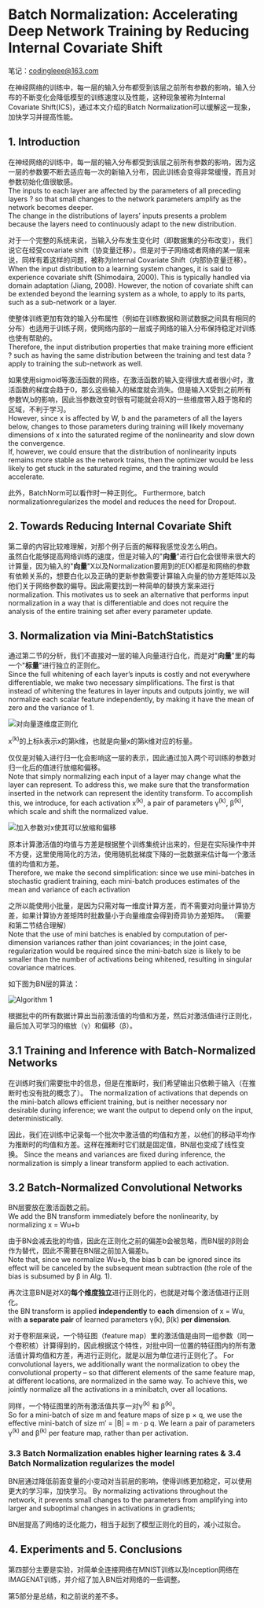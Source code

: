 # Batch Normalization: Accelerating Deep Network Training by Reducing Internal Covariate Shift

笔记：codingleee@163.com

在神经网络的训练中，每一层的输入分布都受到该层之前所有参数的影响，输入分布的不断变化会降低模型的训练速度以及性能，这种现象被称为Internal Covariate
Shift(ICS)，通过本文介绍的Batch Normalization可以缓解这一现象，加快学习并提高性能。

## 1. Introduction
在神经网络的训练中，每一层的输入分布都受到该层之前所有参数的影响，因为这一层的参数要不断去适应每一次的新输入分布，因此训练会变得非常缓慢，而且对参数初始化值很敏感。  
The inputs to each layer are affected by the parameters of all preceding layers ? so that small changes to the network parameters amplify as the network becomes deeper.  
The change in the distributions of layers’ inputs presents a problem because the layers need to continuously adapt to the new distribution.

对于一个完整的系统来说，当输入分布发生变化时（即数据集的分布改变），我们说它在经受covariate shift（协变量迁移）。但是对于子网络或者网络的某一层来说，同样有着这样的问题，被称为Internal Covariate Shift（内部协变量迁移）。  
When the input distribution to a learning system changes, it is said to experience covariate shift (Shimodaira, 2000). This is typically handled via domain adaptation (Jiang, 2008). However, the notion of covariate shift can be extended beyond the learning system as a whole, to apply to its parts, such as a sub-network or a layer.

使整体训练更加有效的输入分布属性（例如在训练数据和测试数据之间具有相同的分布）也适用于训练子网，使网络内部的一层或子网络的输入分布保持稳定对训练也使有帮助的。  
Therefore, the input distribution properties that make training more efficient ? such as having the same distribution between the training and test data ? apply to training the sub-network as well.

如果使用sigmoid等激活函数的网络，在激活函数的输入变得很大或者很小时，激活函数的梯度会趋于0，那么这些输入的梯度就会消失。但是输入X受到之前所有参数W,b的影响，因此当参数改变时很有可能就会将X的一些维度带入趋于饱和的区域，不利于学习。  
However, since x is affected by W, b and the parameters of all the layers below, changes to those parameters during training will likely movemany dimensions of x into the saturated regime of the nonlinearity and slow down the convergence.  
If, however, we could ensure that the distribution of nonlinearity inputs remains more stable as the network trains, then the optimizer would be less likely to get stuck in the saturated regime, and the training would accelerate.

此外，BatchNorm可以看作时一种正则化。
Furthermore, batch normalizationregularizes the model and reduces the need for
Dropout.

## 2. Towards Reducing Internal Covariate Shift
第二章的内容比较难理解，对那个例子后面的解释我感觉没怎么明白。  
虽然白化能够提高网络训练的速度，但是对输入的"<b>向量</b>"进行白化会很带来很大的计算量，因为输入的"<b>向量</b>"X以及Normalization要用到的E(X)都是和网络的参数有依赖关系的，想要白化以及正确的更新参数需要计算输入向量的协方差矩阵以及他们关于网络参数的偏导。因此需要找到一种简单的替换方案来进行normalization.
This motivates us to seek an alternative that performs input normalization in a way that is differentiable and does not require the analysis of the entire training set after every parameter update.

## 3. Normalization via Mini-BatchStatistics
通过第二节的分析，我们不直接对一层的输入向量进行白化，而是对"<b>向量</b>"里的每一个"<b>标量</b>"进行独立的正则化。  
Since the full whitening of each layer’s inputs is costly and not everywhere differentiable, we make two necessary simplifications. The first is that instead of whitening the features in layer inputs and outputs jointly, we will normalize each scalar feature independently, by making it have the mean of zero and the variance of 1.

![对向量逐维度正则化](./fig1.png)

x<sup>(k)</sup>的上标k表示x的第k维，也就是向量x的第k维对应的标量。

仅仅是对输入进行归一化会影响这一层的表示，因此通过加入两个可训练的参数对归一化后的值进行放缩和偏移。  
Note that simply normalizing each input of a layer may change what the layer can represent.
To address this, we make sure that the transformation inserted in the network can represent the identity transform. To accomplish this, we introduce, for each activation x<sup>(k)</sup>, a pair of parameters γ<sup>(k)</sup>, β<sup>(k)</sup>, which scale and shift the normalized value.

![加入参数对x使其可以放缩和偏移](./fig2.png)

原本计算激活值的均值与方差是根据整个训练集统计出来的，但是在实际操作中并不方便，这里使用简化的方法，使用随机批梯度下降的一批数据来估计每一个激活值的均值和方差。  
Therefore, we make the second simplification: since we use mini-batches in stochastic gradient training, each mini-batch produces estimates of the mean and variance of each activation

之所以能使用小批量，是因为只需对每一维度计算方差，而不需要对向量计算协方差，如果计算协方差矩阵时批数量小于向量维度会得到奇异协方差矩阵。 （需要和第二节结合理解）   
Note that the use of mini batches is enabled by computation of per-dimension variances rather than joint covariances; in the joint case, regularization would be required since the mini-batch size is likely to be smaller than the number of activations being whitened, resulting in singular covariance matrices.

如下图为BN层的算法：

![Algorithm 1](./fig3.png)

根据批中的所有数据计算出当前激活值的均值和方差，然后对激活值进行正则化，最后加入可学习的缩放（γ）和偏移（β）。

## 3.1 Training and Inference with Batch-Normalized Networks
在训练时我们需要批中的信息，但是在推断时，我们希望输出只依赖于输入（在推断时也没有批的概念了）。
The normalization of activations that depends on the mini-batch allows efficient training, but is neither necessary nor desirable during inference; we want the output to depend only on the input, deterministically.

因此，我们在训练中记录每一个批次中激活值的均值和方差，以他们的移动平均作为推断时的均值和方差。这样在推断时它们就是固定值，BN层也变成了线性变换。
Since the means and variances are fixed during inference, the normalization is simply a linear transform applied to each activation.

## 3.2 Batch-Normalized Convolutional Networks
BN层要放在激活函数之前。  
We add the BN transform immediately before the nonlinearity, by normalizing x = Wu+b

由于BN会减去批的均值，因此在正则化之前的偏差b会被忽略，而BN层的β则会作为替代，因此不需要在BN层之前加入偏差b。  
Note that, since we normalize Wu+b, the bias b can be ignored since its effect will be canceled by the subsequent mean subtraction (the role of the bias is subsumed by β in Alg. 1).

再次注意BN是对X的<b>每个维度独立</b>进行正则化的，也就是对每个激活值进行正则化。  
the BN transform is applied <b>independently</b> to <b>each</b> dimension of x = Wu, with <b>a separate pair</b> of learned parameters γ(k), β(k) <b>per dimension</b>.

对于卷积层来说，一个特征图（feature map）里的激活值是由同一组参数（同一个卷积核）计算得到的，因此根据这个特性，对批中同一位置的特征图内的所有激活值计算均值和方差，再进行正则化，就是以层为单位进行正则化了。
For convolutional layers, we additionally want the normalization to obey the convolutional property – so that different elements of the same feature map, at different locations, are normalized in the same way. To achieve this, we jointly normalize all the activations in a minibatch, over all locations.

同样，一个特征图里的所有激活值共享一对γ<sup>(k)</sup> 和 β<sup>(k)</sup>。  
So for a mini-batch of size m and feature maps of size p × q, we use the effective mini-batch of size m′ = |B| = m · p q. We learn a pair of parameters γ<sup>(k)</sup> and β<sup>(k)</sup> per feature map, rather than per activation.

### 3.3 Batch Normalization enables higher learning rates & 3.4 Batch Normalization regularizes the model
BN层通过降低前面变量的小变动对当前层的影响，使得训练更加稳定，可以使用更大的学习率，加快学习。
By normalizing activations throughout the network, it prevents small changes to the parameters from amplifying into larger and suboptimal
changes in activations in gradients;

BN层提高了网络的泛化能力，相当于起到了模型正则化的目的，减小过拟合。

## 4. Experiments and 5. Conclusions
第四部分主要是实验，对简单全连接网络在MNIST训练以及Inception网络在IMAGENAT训练，并介绍了加入BN后对网络的一些调整。

第5部分是总结，和之前说的差不多。


 


